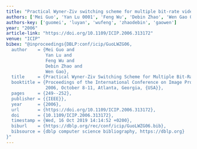 ```yaml
---
title: "Practical Wyner-Ziv switching scheme for multiple bit-rate video streaming"
authors: ['Mei Guo', 'Yan Lu 0001', 'Feng Wu', 'Debin Zhao', 'Wen Gao 0001']
authors-key: ['guomei', 'luyan', 'wufeng', 'zhaodebin', 'gaowen']
year: "2006"
article-link: "https://doi.org/10.1109/ICIP.2006.313172"
venue: "ICIP"
bibex: "@inproceedings{DBLP:conf/icip/GuoLWZG06,
  author    = {Mei Guo and
               Yan Lu and
               Feng Wu and
               Debin Zhao and
               Wen Gao},
  title     = {Practical Wyner-Ziv Switching Scheme for Multiple Bit-Rate Video Streaming},
  booktitle = {Proceedings of the International Conference on Image Processing, {ICIP}
               2006, October 8-11, Atlanta, Georgia, {USA}},
  pages     = {249--252},
  publisher = {{IEEE}},
  year      = {2006},
  url       = {https://doi.org/10.1109/ICIP.2006.313172},
  doi       = {10.1109/ICIP.2006.313172},
  timestamp = {Wed, 16 Oct 2019 14:14:52 +0200},
  biburl    = {https://dblp.org/rec/conf/icip/GuoLWZG06.bib},
  bibsource = {dblp computer science bibliography, https://dblp.org}
}"
---
```

